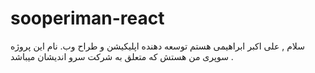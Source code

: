 # sooperiman-react
سلام , علی اکبر ابراهیمی هستم توسعه دهنده اپلیکیشن و طراح وب. نام این پروژه سوپری من هستش که متعلق به شرکت سرو اندیشان میباشد .

